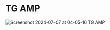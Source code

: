 # TG AMP

![Screenshot 2024-07-07 at 04-05-16 TG AMP](https://github.com/frectonz/tg-amp/assets/53809656/399543d7-d986-4967-99fb-1bc0be57d68a)
